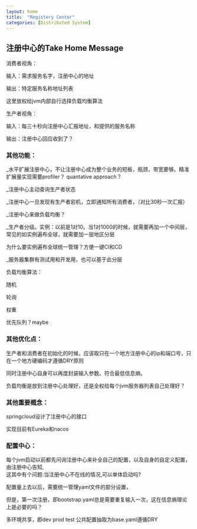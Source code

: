 ```yaml
---
layout: home
title:  "Registery Center"
categories: [Distributed System]
---
```

  
  

## 注册中心的Take Home Message

  

消费者视角：

输入：需求服务名字，注册中心的地址

输出：特定服务名称地址列表

这里放权给jvm内部自行选择负载均衡算法

  

生产者视角：

输入：每三十秒向注册中心汇报地址，和提供的服务名称

输出：注册中心回应收到了？

  

### 其他功能：

_水平扩展注册中心，不让注册中心成为整个业务的短板，瓶颈，带宽要够。精准扩展量实现需要profiler？ quantative approach？

_注册中心主动查询生产者状态

_注册中心一旦发现有生产者宕机，立即通知所有消费者，（对比30秒一次汇报）

_注册中心来做负载均衡？

_生产者分级。实例：以前是1对10。当1对1000的时候，就需要再加一个中间层，常见的如实例遍布全球，就需要加一层地区分层

为什么要实例遍布全球统一管理？方便一键CI和CD

_服务器集群有测试用和开发用，也可以基于此分层

  
  
  
  

负载均衡算法：

随机

轮询

权重

优先队列？maybe

  

### 其他优化点：

生产者和消费者在初始化的时候，应该取只在一个地方注册中心的ip和端口号，只在一个地方硬编码才遵循DRY原则

同时注册中心自身可以再度封装输入参数。符合最低信息熵。

  

负载均衡是放到注册中心处理好，还是全权给每个jvm服务器列表自己处理好？

  

### 其他重要概念：

springcloud设计了注册中心的接口

实现目前有Eureka和nacos

  

### 配置中心：
每个jvm启动以前都先问询注册中心来补全自己的配置，以及自身的自定义配置，由注册中心告知,  
  这其中有个问题:当注册中心不在线的情况,可以单体启动吗?

配置量上去以后，需要统一管理yaml文件的部分设置，

但是，第一次注册，即bootstrap.yaml总是需要重复输入一次，这在信息熵理论上是必要的吗？

  

多环境共享，即dev prod test 公共配置抽取为base.yaml遵循DRY